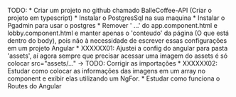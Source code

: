 TODO: 
    * Criar um projeto no github chamado BalleCoffee-API (Criar o projeto em typescript)
    * Instalar o PostgresSql na sua maquina
    * Instalar o Pgadmin para usar o postgres 
    * Remover 
        '<!DOCTYPE html>
        <html lang="pt-BR"> ...' do app.component.html e lobby.component.html e manter apenas o 'conteudo' da página (O que está dentro do body), pois não à necessidade de escrever essas configurações em um projeto Angular 
    * XXXXXX01: Ajustei a config do angular para pasta 'assets', aí agora sempre que precisar acessar uma imagem do assets é só colocar src="assets/..." -> TODO: Corrigir as importações 
    * XXXXXX02: Estudar como colocar as informações das imagens em um array no component e exibir elas utilizando um NgFor.
    * Estudar como funciona o Routes do Angular   